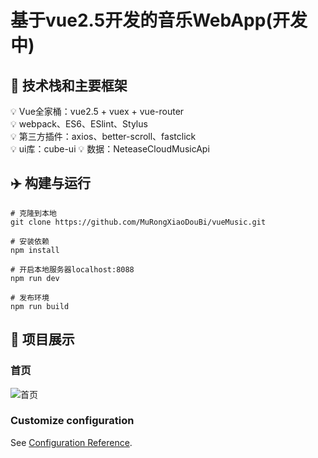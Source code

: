 # 基于vue2.5开发的音乐WebApp(开发中)

## :blue_book: 技术栈和主要框架

:bulb: Vue全家桶：vue2.5 + vuex + vue-router  
:bulb: webpack、ES6、ESlint、Stylus  
:bulb: 第三方插件：axios、better-scroll、fastclick  
:bulb: ui库：cube-ui
:bulb: 数据：NeteaseCloudMusicApi

## :airplane: 构建与运行
```
# 克隆到本地
git clone https://github.com/MuRongXiaoDouBi/vueMusic.git

# 安装依赖
npm install

# 开启本地服务器localhost:8088
npm run dev

# 发布环境
npm run build
```
## :mag_right: 项目展示

### 首页

![首页](./static/images/首页.gif "首页")

### Customize configuration
See [Configuration Reference](https://cli.vuejs.org/config/).
